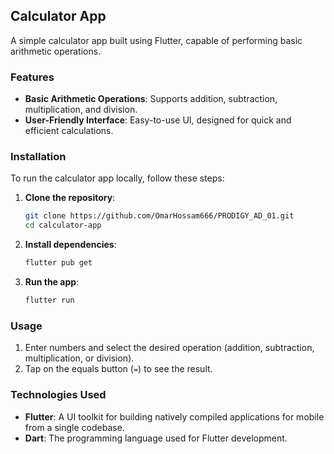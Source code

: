## Calculator App

A simple calculator app built using Flutter, capable of performing basic arithmetic operations.

### Features

- **Basic Arithmetic Operations**: Supports addition, subtraction, multiplication, and division.
- **User-Friendly Interface**: Easy-to-use UI, designed for quick and efficient calculations.

### Installation

To run the calculator app locally, follow these steps:

1. **Clone the repository**:
    ```bash
    git clone https://github.com/OmarHossam666/PRODIGY_AD_01.git
    cd calculator-app
    ```

2. **Install dependencies**:
    ```bash
    flutter pub get
    ```

3. **Run the app**:
    ```bash
    flutter run
    ```

### Usage

1. Enter numbers and select the desired operation (addition, subtraction, multiplication, or division).
2. Tap on the equals button (`=`) to see the result.

### Technologies Used

- **Flutter**: A UI toolkit for building natively compiled applications for mobile from a single codebase.
- **Dart**: The programming language used for Flutter development.
